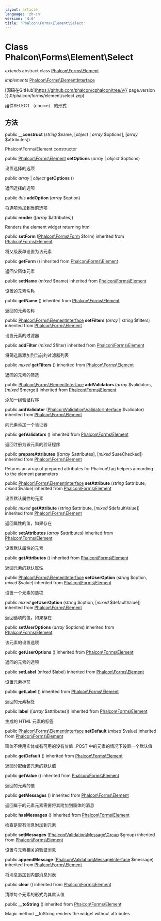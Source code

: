 ```yaml
---
layout: article
language: 'zh-cn'
version: '4.0'
title: 'Phalcon\Forms\Element\Select'
---
```

# Class **Phalcon\Forms\Element\Select**

*extends* abstract class [Phalcon\Forms\Element](Phalcon_Forms_Element)

*implements* [Phalcon\Forms\ElementInterface](Phalcon_Forms_ElementInterface)

[源码在GitHub](https://github.com/phalcon/cphalcon/tree/v{{ page.version }}.0/phalcon/forms/element/select.zep)

组件SELECT （choice） 的形式

## 方法

public **__construct** (*string* $name, [*object* | *array* $options], [*array* $attributes])

Phalcon\Forms\Element constructor

public [Phalcon\Forms\Element](Phalcon_Forms_Element) **setOptions** (*array* | *object* $options)

设置选择的选项

public *array* | *object* **getOptions** ()

返回选择的选项

public *this* **addOption** (*array* $option)

将选项添加到当前选项

public **render** ([*array* $attributes])

Renders the element widget returning html

public **setForm** ([Phalcon\Forms\Form](Phalcon_Forms_Form) $form) inherited from [Phalcon\Forms\Element](Phalcon_Forms_Element)

将父级表单设置为该元素

public **getForm** () inherited from [Phalcon\Forms\Element](Phalcon_Forms_Element)

返回父窗体元素

public **setName** (*mixed* $name) inherited from [Phalcon\Forms\Element](Phalcon_Forms_Element)

设置的元素名称

public **getName** () inherited from [Phalcon\Forms\Element](Phalcon_Forms_Element)

返回的元素名称

public [Phalcon\Forms\ElementInterface](Phalcon_Forms_ElementInterface) **setFilters** (*array* | *string* $filters) inherited from [Phalcon\Forms\Element](Phalcon_Forms_Element)

设置元素的过滤器

public **addFilter** (*mixed* $filter) inherited from [Phalcon\Forms\Element](Phalcon_Forms_Element)

将筛选器添加到当前的过滤器列表

public *mixed* **getFilters** () inherited from [Phalcon\Forms\Element](Phalcon_Forms_Element)

返回的元素的筛选

public [Phalcon\Forms\ElementInterface](Phalcon_Forms_ElementInterface) **addValidators** (*array* $validators, [*mixed* $merge]) inherited from [Phalcon\Forms\Element](Phalcon_Forms_Element)

添加一组验证程序

public **addValidator** ([Phalcon\Validation\ValidatorInterface](Phalcon_Validation_ValidatorInterface) $validator) inherited from [Phalcon\Forms\Element](Phalcon_Forms_Element)

向元素添加一个验证器

public **getValidators** () inherited from [Phalcon\Forms\Element](Phalcon_Forms_Element)

返回注册为该元素的验证程序

public **prepareAttributes** ([*array* $attributes], [*mixed* $useChecked]) inherited from [Phalcon\Forms\Element](Phalcon_Forms_Element)

Returns an array of prepared attributes for Phalcon\Tag helpers according to the element parameters

public [Phalcon\Forms\ElementInterface](Phalcon_Forms_ElementInterface) **setAttribute** (*string* $attribute, *mixed* $value) inherited from [Phalcon\Forms\Element](Phalcon_Forms_Element)

设置默认属性的元素

public *mixed* **getAttribute** (*string* $attribute, [*mixed* $defaultValue]) inherited from [Phalcon\Forms\Element](Phalcon_Forms_Element)

返回属性的值，如果存在

public **setAttributes** (*array* $attributes) inherited from [Phalcon\Forms\Element](Phalcon_Forms_Element)

设置默认属性的元素

public **getAttributes** () inherited from [Phalcon\Forms\Element](Phalcon_Forms_Element)

返回元素的默认属性

public [Phalcon\Forms\ElementInterface](Phalcon_Forms_ElementInterface) **setUserOption** (*string* $option, *mixed* $value) inherited from [Phalcon\Forms\Element](Phalcon_Forms_Element)

设置一个元素的选项

public *mixed* **getUserOption** (*string* $option, [*mixed* $defaultValue]) inherited from [Phalcon\Forms\Element](Phalcon_Forms_Element)

返回选项的值，如果存在

public **setUserOptions** (*array* $options) inherited from [Phalcon\Forms\Element](Phalcon_Forms_Element)

该元素的设置选项

public **getUserOptions** () inherited from [Phalcon\Forms\Element](Phalcon_Forms_Element)

返回的元素的选项

public **setLabel** (*mixed* $label) inherited from [Phalcon\Forms\Element](Phalcon_Forms_Element)

设置元素标签

public **getLabel** () inherited from [Phalcon\Forms\Element](Phalcon_Forms_Element)

返回的元素标签

public **label** ([*array* $attributes]) inherited from [Phalcon\Forms\Element](Phalcon_Forms_Element)

生成的 HTML 元素的标签

public [Phalcon\Forms\ElementInterface](Phalcon_Forms_ElementInterface) **setDefault** (*mixed* $value) inherited from [Phalcon\Forms\Element](Phalcon_Forms_Element)

窗体不使用实体或有可用的没有价值 _POST 中的元素的情况下设置一个默认值

public **getDefault** () inherited from [Phalcon\Forms\Element](Phalcon_Forms_Element)

返回分配给该元素的默认值

public **getValue** () inherited from [Phalcon\Forms\Element](Phalcon_Forms_Element)

返回的元素的值

public **getMessages** () inherited from [Phalcon\Forms\Element](Phalcon_Forms_Element)

返回属于的元素元素需要将其附加到窗体的消息

public **hasMessages** () inherited from [Phalcon\Forms\Element](Phalcon_Forms_Element)

检查是否有消息附加到元素

public **setMessages** ([Phalcon\Validation\Message\Group](Phalcon_Validation_Message_Group) $group) inherited from [Phalcon\Forms\Element](Phalcon_Forms_Element)

设置与元素相关的验证消息

public **appendMessage** ([Phalcon\Validation\MessageInterface](Phalcon_Validation_MessageInterface) $message) inherited from [Phalcon\Forms\Element](Phalcon_Forms_Element)

将消息追加到内部消息列表

public **clear** () inherited from [Phalcon\Forms\Element](Phalcon_Forms_Element)

清除每个元素的形式为其默认值

public **__toString** () inherited from [Phalcon\Forms\Element](Phalcon_Forms_Element)

Magic method __toString renders the widget without attributes